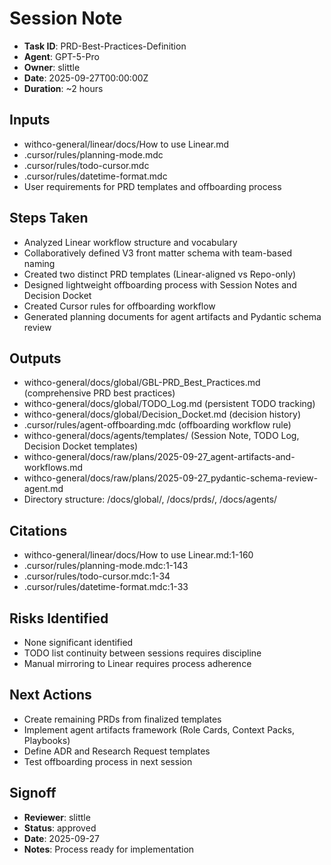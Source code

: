 # Session Note

- **Task ID**: PRD-Best-Practices-Definition
- **Agent**: GPT-5-Pro
- **Owner**: slittle
- **Date**: 2025-09-27T00:00:00Z
- **Duration**: ~2 hours

## Inputs

- withco-general/linear/docs/How to use Linear.md
- .cursor/rules/planning-mode.mdc
- .cursor/rules/todo-cursor.mdc
- .cursor/rules/datetime-format.mdc
- User requirements for PRD templates and offboarding process

## Steps Taken

- Analyzed Linear workflow structure and vocabulary
- Collaboratively defined V3 front matter schema with team-based naming
- Created two distinct PRD templates (Linear-aligned vs Repo-only)
- Designed lightweight offboarding process with Session Notes and Decision Docket
- Created Cursor rules for offboarding workflow
- Generated planning documents for agent artifacts and Pydantic schema review

## Outputs

- withco-general/docs/global/GBL-PRD_Best_Practices.md (comprehensive PRD best practices)
- withco-general/docs/global/TODO_Log.md (persistent TODO tracking)
- withco-general/docs/global/Decision_Docket.md (decision history)
- .cursor/rules/agent-offboarding.mdc (offboarding workflow rule)
- withco-general/docs/agents/templates/ (Session Note, TODO Log, Decision Docket templates)
- withco-general/docs/raw/plans/2025-09-27_agent-artifacts-and-workflows.md
- withco-general/docs/raw/plans/2025-09-27_pydantic-schema-review-agent.md
- Directory structure: /docs/global/, /docs/prds/, /docs/agents/

## Citations

- withco-general/linear/docs/How to use Linear.md:1-160
- .cursor/rules/planning-mode.mdc:1-143
- .cursor/rules/todo-cursor.mdc:1-34
- .cursor/rules/datetime-format.mdc:1-33

## Risks Identified

- None significant identified
- TODO list continuity between sessions requires discipline
- Manual mirroring to Linear requires process adherence

## Next Actions

- Create remaining PRDs from finalized templates
- Implement agent artifacts framework (Role Cards, Context Packs, Playbooks)
- Define ADR and Research Request templates
- Test offboarding process in next session

## Signoff

- **Reviewer**: slittle
- **Status**: approved
- **Date**: 2025-09-27
- **Notes**: Process ready for implementation

